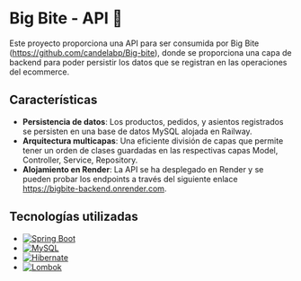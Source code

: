 # Big Bite - API 🍔

Este proyecto proporciona una API para ser consumida por Big Bite (https://github.com/candelabp/Big-bite), donde se proporciona una capa de backend para poder persistir los datos que se registran en las operaciones del ecommerce.

## Características

- **Persistencia de datos**: Los productos, pedidos, y asientos registrados se persisten en una base de datos MySQL alojada en Railway.
- **Arquitectura multicapas**: Una eficiente división de capas que permite tener un orden de clases guardadas en las respectivas capas Model, Controller, Service, Repository.
- **Alojamiento en Render**: La API se ha desplegado en Render y se pueden probar los endpoints a través del siguiente enlace https://bigbite-backend.onrender.com.

## Tecnologías utilizadas

* [![Spring Boot](https://img.shields.io/badge/Spring_Boot-6DB33F?style=flat&logo=spring&logoColor=white)](https://spring.io/projects/spring-boot)
* [![MySQL](https://img.shields.io/badge/MySQL-4479A1?style=flat&logo=mysql&logoColor=white)](https://www.mysql.com/)
* [![Hibernate](https://img.shields.io/badge/Hibernate-59666C?style=flat&logo=hibernate&logoColor=white)](https://hibernate.org/)
* [![Lombok](https://img.shields.io/badge/Lombok-2C2C2C?style=flat)](https://projectlombok.org/)
